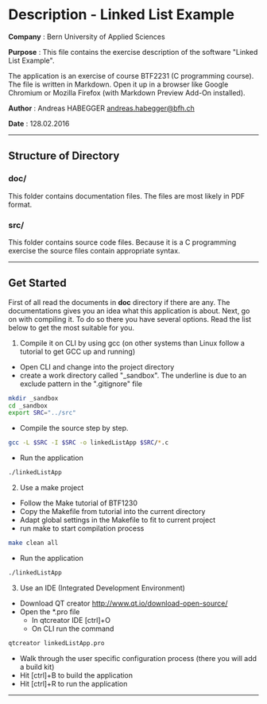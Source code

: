 # Description - Linked List Example

**Company**
 :  Bern University of Applied Sciences

**Purpose**
 :  This file contains the exercise description of the software "Linked List Example".

The application is an exercise of course BTF2231 (C programming course). The file is written in Markdown. Open it up in a browser like Google Chromium or Mozilla Firefox (with Markdown Preview Add-On installed).

**Author**
 :  Andreas HABEGGER <andreas.habegger@bfh.ch>

**Date**
 :  128.02.2016

___

Structure of Directory
---
### doc/

This folder contains documentation files. The files are most likely in PDF format.

### src/

This folder contains source code files. Because it is a C programming exercise the source files contain appropriate syntax.

___

Get Started
---
First of all read the documents in **doc** directory if there are any. The documentations gives you an idea what this application is about. Next, go on with compiling it. To do so there you have several options. Read the list below to get the most suitable for you.

1. Compile it on CLI by using gcc (on other systems than Linux follow a tutorial to get GCC up and running)
 - Open CLI and change into the project directory
 - create a work directory called "_sandbox".  The underline is due to an exclude pattern in the ".gitignore" file
 
```bash
mkdir _sandbox
cd _sandbox
export SRC="../src"
```
 - Compile the source step by step.
 
```bash
gcc -L $SRC -I $SRC -o linkedListApp $SRC/*.c
```
 - Run the application
 
```bash
./linkedListApp
```
2. Use a make project
 - Follow the Make tutorial of BTF1230
 - Copy the Makefile from tutorial into the current directory
 - Adapt global settings in the Makefile to fit to current project
 - run make to start compilation process
 
```bash
make clean all
```
 - Run the application
 
```bash
./linkedListApp
``` 
3. Use an IDE (Integrated Development Environment)
  - Download QT creator http://www.qt.io/download-open-source/
  - Open the *.pro file
    - In qtcreator IDE [ctrl]+O
    - On CLI run the command
    
```bash
qtcreator linkedListApp.pro
```    
  - Walk through the user specific configuration process (there you will add a build kit)
  - Hit [ctrl]+B to build the application
  - Hit [ctrl]+R to run the application
___







